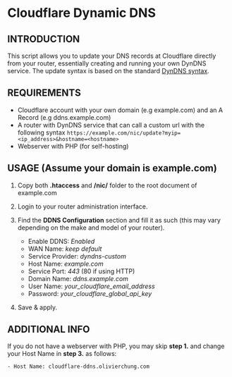 # Cloudflare Dynamic DNS

## INTRODUCTION
This script allows you to update your DNS records at Cloudflare directly from your router, essentially creating and running your own DynDNS service. The update syntax is based on the standard [DynDNS syntax](https://help.dyn.com/remote-access-api/perform-update/).

## REQUIREMENTS
 - Cloudflare account with your own domain (e.g example.com) and an A Record (e.g ddns.example.com)
 - A router with DynDNS service that can call a custom url with the following syntax
    `https://example.com/nic/update?myip=<ip_address>&hostname=<hostname>`
 - Webserver with PHP (for self-hosting)

## USAGE (Assume your domain is example.com)

1. Copy both **.htaccess** and **/nic/** folder to the root document of example.com
2. Login to your router administration interface.
3. Find the **DDNS Configuration** section and fill it as such (this may vary depending on the make and model of your router).

  	- Enable DDNS:      *Enabled*
  	- WAN Name:         *keep default*
  	- Service Provider: *dyndns-custom*
  	- Host Name:        *example.com*
  	- Service Port:     *443* (80 if using HTTP)
  	- Domain Name:      *ddns.example.com*
  	- User Name:        *your_cloudflare_email_address*
  	- Password:         *your_cloudflare_global_api_key*

4. Save & apply.

## ADDITIONAL INFO

If you do not have a webserver with PHP, you may skip **step 1.** and change your Host Name in **step 3.** as follows:

  	- Host Name: cloudflare-ddns.olivierchung.com